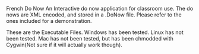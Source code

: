 French Do Now
An Interactive do now application for classroom use.
The do nows are XML encoded, and stored in a .DoNow file.
Please refer to the ones included for a demonstration.

These are the Executable Files.
Windows has been tested.
Linux has not been tested.
Mac has not been tested, but has been chmodded with Cygwin(Not sure if it will actually work though).

